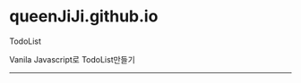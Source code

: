 # queenJiJi.github.io
TodoList

<Description>
Vanila Javascript로 TodoList만들기

-------------------------------------------------------

<Main Page :memo:
:pencil:>
